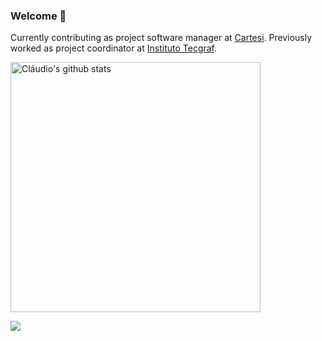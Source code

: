 ### Welcome 👋

Currently contributing as project software manager at [Cartesi](http://cartesi.io). Previously worked as project coordinator at [Instituto Tecgraf](https://www.tecgraf.puc-rio.br).

<img align="center" width="400" src="https://github-readme-stats.vercel.app/api?username=claudioantonio&show_icons=true&theme=algolia&count_private=true" alt="Cláudio's github stats" />

![](https://komarev.com/ghpvc/?username=claudioantonio&color=lightgrey)
